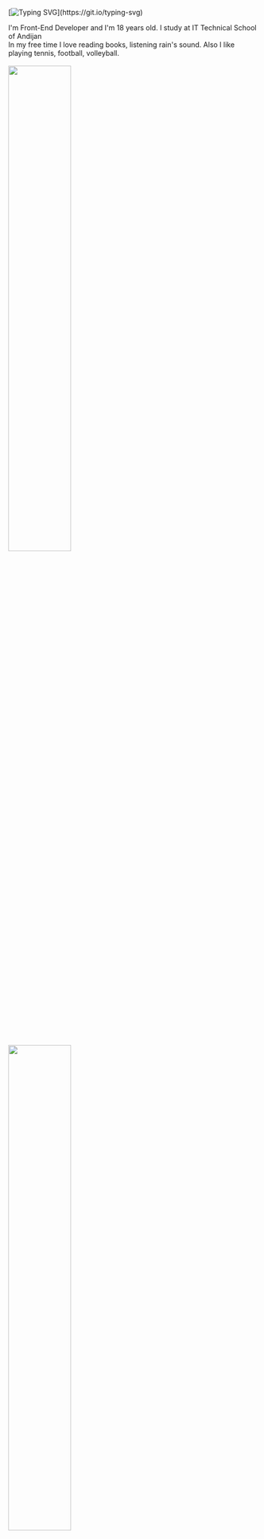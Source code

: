 [![Typing SVG](https://readme-typing-svg.herokuapp.com/?color=FFF&size=35&width=1000&lines=Hi+everyone!;I'm+Arslanov+Ismatillo.)](https://git.io/typing-svg)

<div align="left">
   I'm Front-End Developer and I'm 18 years old. I study at IT Technical School of Andijan
</div> 

<div align="left">
   In my free time I love reading books, listening rain's sound. Also I like playing tennis, football, volleyball.
</div> 

<br />

<div align="left">
   <img width="50%" src="https://activity-graph.herokuapp.com/graph?username=arslanov-ngc&theme=react-dark&hide_border=true&area=true" />
</div>

<br />

<div align="left">  
  <img width="50%" height="auto" src="https://github-readme-stats.vercel.app/api/top-langs/?username=arslanov-ngc&layout=compact&hide_border=true&title_color=FFF&text_color=FFF&bg_color=0d1117" />
</div>

<br /> 

<div align="left">
   Languages and Tools
</div>

<br /> 

<div align="left">
    <img src="https://cdn.jsdelivr.net/gh/devicons/devicon/icons/html5/html5-original.svg" width="40" height="40" style="margin: 0 10px;" />
    <img src="https://cdn.jsdelivr.net/gh/devicons/devicon/icons/css3/css3-original.svg" width="40" height="40" style="margin: 0 10px;" />
    <img src="https://cdn.jsdelivr.net/gh/devicons/devicon/icons/bootstrap/bootstrap-original.svg" width="40" height="40"style="margin: 0 10px;" />
    <img src="https://cdn.jsdelivr.net/gh/devicons/devicon/icons/javascript/javascript-original.svg" width="40" height="40"style="margin: 0 10px;" />
    <img src="https://cdn.jsdelivr.net/gh/devicons/devicon/icons/typescript/typescript-original.svg" width="40" height="40"style="margin: 0 10px;" />
    <img src="https://cdn.jsdelivr.net/gh/devicons/devicon/icons/react/react-original.svg" width="40" height="40"style="margin: 0 10px;" />
</div>

<br /> 

<div align="left">
   Contact
</div>

<br /> 

[![Email Badge](https://img.shields.io/badge/Gmail-E77344?style=for-the-badge&logo=gmail&logoColor=white)](mailto:arslanovngc@gmail.com)
[![Linkedin Badge](https://img.shields.io/badge/Linkedin-0C67C2?style=for-the-badge&logo=linkedin&logoColor=white)](https://linkedin.com/in/arslanovngc)
[![Telegram Badge](https://img.shields.io/badge/Telegram-259CD8?style=for-the-badge&logo=telegram&logoColor=white)](https://t.me/arslanovngc)
